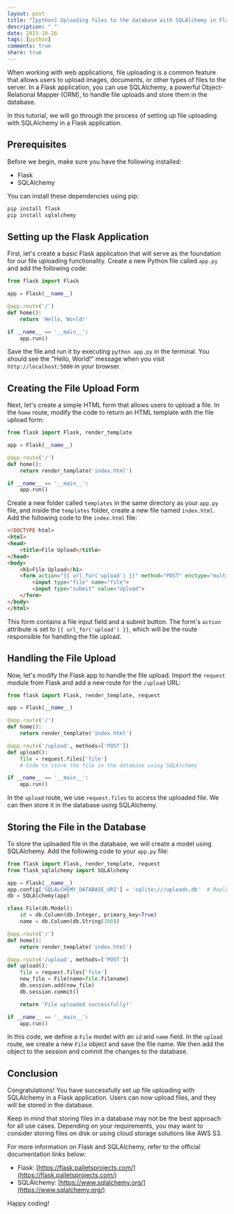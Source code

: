 ```yaml
---
layout: post
title: "[python] Uploading files to the database with SQLAlchemy in Flask"
description: " "
date: 2023-10-26
tags: [python]
comments: true
share: true
---
```


When working with web applications, file uploading is a common feature that allows users to upload images, documents, or other types of files to the server. In a Flask application, you can use SQLAlchemy, a powerful Object-Relational Mapper (ORM), to handle file uploads and store them in the database.

In this tutorial, we will go through the process of setting up file uploading with SQLAlchemy in a Flask application.

## Prerequisites

Before we begin, make sure you have the following installed:

- Flask
- SQLAlchemy

You can install these dependencies using pip:

```bash
pip install flask
pip install sqlalchemy
```

## Setting up the Flask Application

First, let's create a basic Flask application that will serve as the foundation for our file uploading functionality. Create a new Python file called `app.py` and add the following code:

```python
from flask import Flask

app = Flask(__name__)

@app.route('/')
def home():
    return 'Hello, World!'

if __name__ == '__main__':
    app.run()
```

Save the file and run it by executing `python app.py` in the terminal. You should see the "Hello, World!" message when you visit `http://localhost:5000` in your browser.

## Creating the File Upload Form

Next, let's create a simple HTML form that allows users to upload a file. In the `home` route, modify the code to return an HTML template with the file upload form:

```python
from flask import Flask, render_template

app = Flask(__name__)

@app.route('/')
def home():
    return render_template('index.html')

if __name__ == '__main__':
    app.run()
```

Create a new folder called `templates` in the same directory as your `app.py` file, and inside the `templates` folder, create a new file named `index.html`. Add the following code to the `index.html` file:

```html
<!DOCTYPE html>
<html>
<head>
    <title>File Upload</title>
</head>
<body>
    <h1>File Upload</h1>
    <form action="{{ url_for('upload') }}" method="POST" enctype="multipart/form-data">
        <input type="file" name="file">
        <input type="submit" value="Upload">
    </form>
</body>
</html>
```

This form contains a file input field and a submit button. The form's `action` attribute is set to `{{ url_for('upload') }}`, which will be the route responsible for handling the file upload.

## Handling the File Upload

Now, let's modify the Flask app to handle the file upload. Import the `request` module from Flask and add a new route for the `/upload` URL:

```python
from flask import Flask, render_template, request

app = Flask(__name__)

@app.route('/')
def home():
    return render_template('index.html')

@app.route('/upload', methods=['POST'])
def upload():
    file = request.files['file']
    # Code to store the file in the database using SQLAlchemy

if __name__ == '__main__':
    app.run()
```

In the `upload` route, we use `request.files` to access the uploaded file. We can then store it in the database using SQLAlchemy.

## Storing the File in the Database

To store the uploaded file in the database, we will create a model using SQLAlchemy. Add the following code to your `app.py` file:

```python
from flask import Flask, render_template, request
from flask_sqlalchemy import SQLAlchemy

app = Flask(__name__)
app.config['SQLALCHEMY_DATABASE_URI'] = 'sqlite:///uploads.db'  # Replace with your database connection string
db = SQLAlchemy(app)

class File(db.Model):
    id = db.Column(db.Integer, primary_key=True)
    name = db.Column(db.String(100))

@app.route('/')
def home():
    return render_template('index.html')

@app.route('/upload', methods=['POST'])
def upload():
    file = request.files['file']
    new_file = File(name=file.filename)
    db.session.add(new_file)
    db.session.commit()

    return 'File uploaded successfully!'

if __name__ == '__main__':
    app.run()
```

In this code, we define a `File` model with an `id` and `name` field. In the `upload` route, we create a new `File` object and save the file name. We then add the object to the session and commit the changes to the database.

## Conclusion

Congratulations! You have successfully set up file uploading with SQLAlchemy in a Flask application. Users can now upload files, and they will be stored in the database.

Keep in mind that storing files in a database may not be the best approach for all use cases. Depending on your requirements, you may want to consider storing files on disk or using cloud storage solutions like AWS S3.

For more information on Flask and SQLAlchemy, refer to the official documentation links below:

- Flask: [https://flask.palletsprojects.com/](https://flask.palletsprojects.com/)
- SQLAlchemy: [https://www.sqlalchemy.org/](https://www.sqlalchemy.org/)

Happy coding!